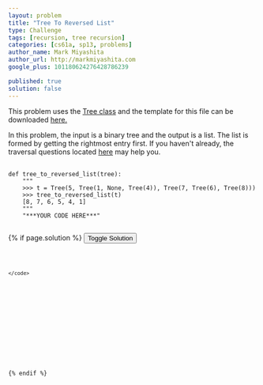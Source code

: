 ```yaml
---
layout: problem
title: "Tree To Reversed List"
type: Challenge
tags: [recursion, tree recursion]
categories: [cs61a, sp13, problems]
author_name: Mark Miyashita
author_url: http://markmiyashita.com
google_plus: 101180624276428786239

published: true
solution: false
---
```

<p>
  This problem uses the <a href="http://markmiyashita.com/cs61a/code/tree_recursion/tree.py">Tree class</a> and the template for this file can be downloaded <a href="http://markmiyashita.com/cs61a/code/tree_recursion/tree_to_reversed_list.py">here.</a>
</p>

<p>
  In this problem, the input is a binary tree and the output is a list. The list is formed by getting the rightmost entry first. If you haven't already, the traversal questions located <a href="http://markmiyashita.com/cs61a/sp13/problems/trees_trees_everywhere/">here</a> may help you.
</p>

<pre>
  <code class="prettyprint">
def tree_to_reversed_list(tree):
    """
    >>> t = Tree(5, Tree(1, None, Tree(4)), Tree(7, Tree(6), Tree(8)))
    >>> tree_to_reversed_list(t)
    [8, 7, 6, 5, 4, 1]
    """
    "***YOUR CODE HERE***"
  </code>
</pre>

{% if page.solution %}
<button onclick="toggleSolution()">Toggle Solution</button>

<div class="solution">
  <pre>
    <code class="prettyprint">
    
    </code>
  </pre>
  
  <p>
    
  </p>
</div>
{% endif %}
